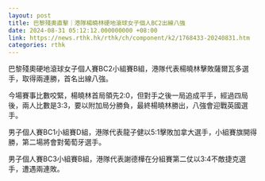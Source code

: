 ```yaml
---
layout: post
title: 巴黎殘奧直擊｜港隊楊曉林硬地滾球女子個人BC2出線八強
date: 2024-08-31 05:12:12.000000000 +08:00
link: https://news.rthk.hk/rthk/ch/component/k2/1768433-20240831.htm
categories: rthk
---
```


巴黎殘奧硬地滾球女子個人賽BC2小組賽B組，港隊代表楊曉林擊敗薩爾瓦多選手，取得兩連勝，首名出線八強。

今場賽事比數咬緊，楊曉林首局領先2:0，但對手之後一局追成平手，經過四局後，兩人比數是3:3，要以附加局分勝負，最終楊曉林勝出，八強會迎戰英國選手。

男子個人賽BC1小組賽D組，港隊代表龍子健以5:1擊敗加拿大選手，小組賽旗開得勝，第二場將會對葡萄牙選手。

男子個人賽BC3小組賽B組，港隊代表謝德樺在分組賽第二仗以3:4不敵捷克選手，遭遇兩連敗。
